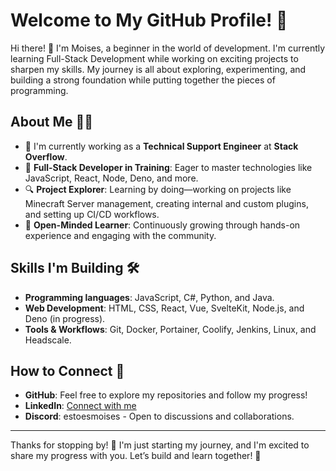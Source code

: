 # Welcome to My GitHub Profile! 🎉

Hi there! 👋 I'm Moises, a beginner in the world of development. I'm currently learning Full-Stack Development while working on exciting projects to sharpen my skills. My journey is all about exploring, experimenting, and building a strong foundation while putting together the pieces of programming.

## About Me 🙋‍♂️

- 🌟 I'm currently working as a **Technical Support Engineer** at **Stack Overflow**.
- 🚀 **Full-Stack Developer in Training**: Eager to master technologies like JavaScript, React, Node, Deno, and more.
- 🔍 **Project Explorer**: Learning by doing—working on projects like Minecraft Server management, creating internal and custom plugins, and setting up CI/CD workflows.
- 🌱 **Open-Minded Learner**: Continuously growing through hands-on experience and engaging with the community.

## Skills I'm Building 🛠️

- **Programming languages**: JavaScript, C#, Python, and Java.
- **Web Development**: HTML, CSS, React, Vue, SvelteKit, Node.js, and Deno (in progress).
- **Tools & Workflows**: Git, Docker, Portainer, Coolify, Jenkins, Linux, and Headscale.

## How to Connect 🤝

- **GitHub**: Feel free to explore my repositories and follow my progress!
- **LinkedIn**: [Connect with me](https://www.linkedin.com/in/moisesiperez/)
- **Discord**: estoesmoises - Open to discussions and collaborations. 

---

Thanks for stopping by! 🥳 I'm just starting my journey, and I'm excited to share my progress with you. Let’s build and learn together! 🌟
